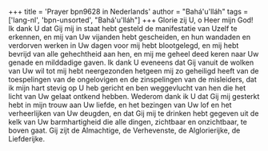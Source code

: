 +++
title = 'Prayer bpn9628 in Nederlands'
author = "Bahá'u'lláh"
tags = ['lang-nl', 'bpn-unsorted', "Bahá'u'lláh"]
+++
Glorie zij U, o Heer mijn God! Ik dank U dat Gij mij in staat hebt gesteld de manifestatie van Uzelf te erkennen, en mij van Uw vijanden hebt gescheiden, en hun wandaden en verdorven werken in Uw dagen voor mij hebt blootgelegd, en mij hebt bevrijd van alle gehechtheid aan hen, en mij me geheel deed keren naar Uw genade en milddadige gaven. Ik dank U eveneens dat Gij vanuit de wolken van Uw wil tot mij hebt neergezonden hetgeen mij zo geheiligd heeft van de toespelingen van de ongelovigen en de zinspelingen van de misleiders, dat ik mijn hart stevig op U heb gericht en ben weggevlucht van hen die het licht van Uw gelaat ontkend hebben. Wederom dank ik U dat Gij mij gesterkt hebt in mijn trouw aan Uw liefde, en het bezingen van Uw lof en het verheerlijken van Uw deugden, en dat Gij mij te drinken hebt gegeven uit de kelk van Uw barmhartigheid die alle dingen, zichtbaar en onzichtbaar, te boven gaat.
Gij zijt de Almachtige, de Verhevenste, de Alglorierijke, de Liefderijke.
